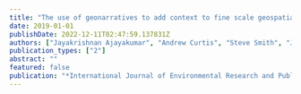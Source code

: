 ```yaml
---
title: "The use of geonarratives to add context to fine scale geospatial research"
date: 2019-01-01
publishDate: 2022-12-11T02:47:59.137831Z
authors: ["Jayakrishnan Ajayakumar", "Andrew Curtis", "Steve Smith", "Jacqueline Curtis"]
publication_types: ["2"]
abstract: ""
featured: false
publication: "*International Journal of Environmental Research and Public Health*"
---
```


